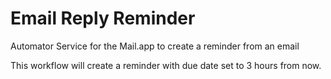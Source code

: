 Email Reply Reminder
==================

Automator Service for the Mail.app to create a reminder from an email

This workflow will create a reminder with due date set to 3 hours from now.